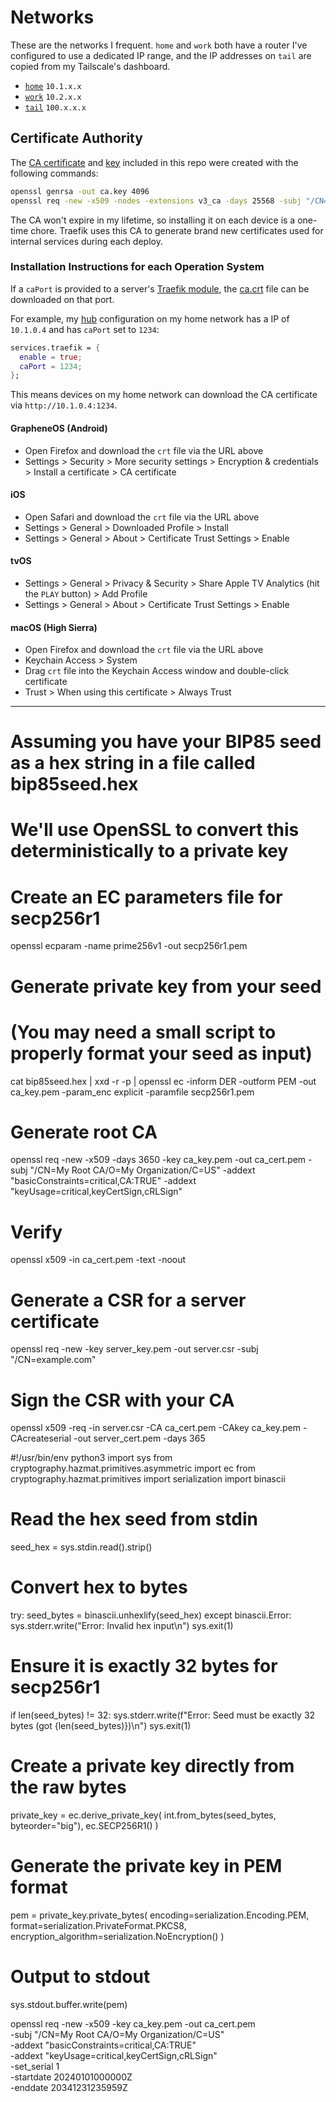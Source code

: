 # Networks

These are the networks I frequent. `home` and `work` both have a router I've configured to use a dedicated IP range, and the IP addresses on `tail` are copied from my Tailscale's dashboard. 

- [`home`](https://github.com/suderman/nixos/tree/main/networks/home) `10.1.x.x`   
- [`work`](https://github.com/suderman/nixos/tree/main/networks/work) `10.2.x.x`  
- [`tail`](https://github.com/suderman/nixos/tree/main/networks/tail) `100.x.x.x`  

## Certificate Authority

The [CA certificate](https://github.com/suderman/nixos/raw/main/networks/ca.crt) and [key](https://github.com/suderman/nixos/blob/main/secrets/files/ca-key.age) included in this repo were created with the following commands:

```bash
openssl genrsa -out ca.key 4096
openssl req -new -x509 -nodes -extensions v3_ca -days 25568 -subj "/CN=Suderman CA" -key ca.key -out ca.crt
```

The CA won't expire in my lifetime, so installing it on each device is a one-time chore. Traefik uses this CA to generate brand new certificates used for internal services during each deploy. 

### Installation Instructions for each Operation System

If a `caPort` is provided to a server's [Traefik module](https://github.com/suderman/nixos/blob/main/modules/traefik/ca.nix), the [ca.crt](https://github.com/suderman/nixos/raw/main/networks/ca.crt) file can be downloaded on that port. 

For example, my [hub](https://github.com/suderman/nixos/tree/main/configurations/hub) configuration on my home network has a IP of `10.1.0.4` and has `caPort` set to `1234`:  

```nix
services.traefik = {
  enable = true;
  caPort = 1234;
};
```

This means devices on my home network can download the CA certificate via `http://10.1.0.4:1234`.

#### GrapheneOS (Android)

- Open Firefox and download the `crt` file via the URL above
- Settings > Security > More security settings > Encryption & credentials > Install a certificate > CA certificate

#### iOS

- Open Safari and download the `crt` file via the URL above
- Settings > General > Downloaded Profile > Install
- Settings > General > About > Certificate Trust Settings > Enable

#### tvOS

- Settings > General > Privacy & Security > Share Apple TV Analytics (hit the `PLAY` button) > Add Profile
- Settings > General > About > Certificate Trust Settings > Enable

#### macOS (High Sierra)

- Open Firefox and download the `crt` file via the URL above
- Keychain Access > System
- Drag `crt` file into the Keychain Access window and double-click certificate
- Trust > When using this certificate > Always Trust


---

# Assuming you have your BIP85 seed as a hex string in a file called bip85seed.hex
# We'll use OpenSSL to convert this deterministically to a private key

# Create an EC parameters file for secp256r1
openssl ecparam -name prime256v1 -out secp256r1.pem

# Generate private key from your seed
# (You may need a small script to properly format your seed as input)
cat bip85seed.hex | xxd -r -p | openssl ec -inform DER -outform PEM -out ca_key.pem -param_enc explicit -paramfile secp256r1.pem

# Generate root CA
openssl req -new -x509 -days 3650 -key ca_key.pem -out ca_cert.pem -subj "/CN=My Root CA/O=My Organization/C=US" -addext "basicConstraints=critical,CA:TRUE" -addext "keyUsage=critical,keyCertSign,cRLSign"

# Verify
openssl x509 -in ca_cert.pem -text -noout

# Generate a CSR for a server certificate
openssl req -new -key server_key.pem -out server.csr -subj "/CN=example.com"

# Sign the CSR with your CA
openssl x509 -req -in server.csr -CA ca_cert.pem -CAkey ca_key.pem -CAcreateserial -out server_cert.pem -days 365











#!/usr/bin/env python3
import sys
from cryptography.hazmat.primitives.asymmetric import ec
from cryptography.hazmat.primitives import serialization
import binascii

# Read the hex seed from stdin
seed_hex = sys.stdin.read().strip()

# Convert hex to bytes
try:
    seed_bytes = binascii.unhexlify(seed_hex)
except binascii.Error:
    sys.stderr.write("Error: Invalid hex input\n")
    sys.exit(1)

# Ensure it is exactly 32 bytes for secp256r1
if len(seed_bytes) != 32:
    sys.stderr.write(f"Error: Seed must be exactly 32 bytes (got {len(seed_bytes)})\n")
    sys.exit(1)
    
# Create a private key directly from the raw bytes
private_key = ec.derive_private_key(
    int.from_bytes(seed_bytes, byteorder="big"),
    ec.SECP256R1()
)

# Generate the private key in PEM format
pem = private_key.private_bytes(
    encoding=serialization.Encoding.PEM,
    format=serialization.PrivateFormat.PKCS8,
    encryption_algorithm=serialization.NoEncryption()
)

# Output to stdout
sys.stdout.buffer.write(pem)







openssl req -new -x509 -key ca_key.pem -out ca_cert.pem \
  -subj "/CN=My Root CA/O=My Organization/C=US" \
  -addext "basicConstraints=critical,CA:TRUE" \
  -addext "keyUsage=critical,keyCertSign,cRLSign" \
  -set_serial 1 \
  -startdate 20240101000000Z \
  -enddate 20341231235959Z
